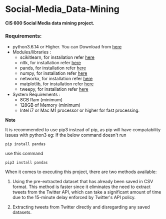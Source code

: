# Social-Media_Data-Mining

**CIS 600 Social Media data mining project.**


### Requirements: 
- python3.6.14 or Higher. You can Download from [here](https://www.python.org/downloads/)
- Modules/libraries :
    - scikitlearn, for installation refer [here](https://scikit-learn.org/stable/install.html)
    - nltk, for installation refer [here](https://www.nltk.org/install.html)
    - pands, for installation refer [here](https://pandas.pydata.org/docs/getting_started/install.html)
    - numpy, for installation refer [here](https://numpy.org/install/)
    - networkx, for installation refer [here](https://networkx.org/documentation/stable/install.html)
    - matplotlib, for installation refer [here](https://matplotlib.org/stable/users/installing/index.html)
    - tweepy, for installation refer [here](https://github.com/tweepy/tweepy)
- System Requirements :
    - 8GB Ram (minimum)
    - 128GB of Memory (minimum)
    - Intel i7 or Mac M1 processor or higher for fast processing.
    
**Note**

It is recommended to use pip3 instead of pip, as pip will have compatability issues with python3
eg: If the below command doesn't run
```
pip install pandas
```
use this command

```
pip3 install pandas
```
    
When it comes to executing this project, there are two methods available:

1. Using the pre-extracted dataset that has already been saved in CSV format. This method is faster since it eliminates the need to extract tweets from the Twitter API, which can take a significant amount of time due to the 15-minute delay enforced by Twitter's API policy.

2. Extracting tweets from Twitter directly and disregarding any saved datasets.


